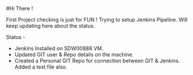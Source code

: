 #Hi There !


First Project checking is just for FUN !
Trying to setup Jenkins Pipeline. Will keep updating here about the status.


Status -
- Jenkins Installed on SDW00888 VM.
- Updated GIT user & Repo details on the machine.
- Created a Personal GIT Repo for connection between GIT & Jenkins. Added a test file also.